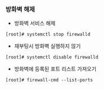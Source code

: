 ### 방화벽 해제

- 방화벽 서비스 해제

```
[root]# systemctl stop firewalld
```

- 재부팅시 방화벽 실행하지 않기

```
[root]# systemctl disable firewalld
```

- 방화벽에 등록된 포트 리스트 가져오기

```
[root]# firewall-cmd --list-ports
```




